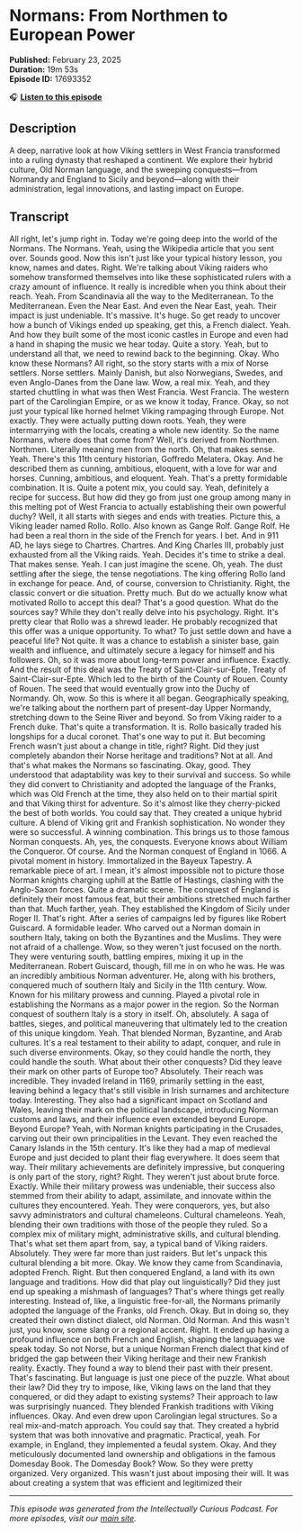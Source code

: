 # Normans: From Northmen to European Power

**Published:** February 23, 2025  
**Duration:** 19m 53s  
**Episode ID:** 17693352

🎧 **[Listen to this episode](https://intellectuallycurious.buzzsprout.com/2529712/episodes/17693352-normans-from-northmen-to-european-power)**

## Description

A deep, narrative look at how Viking settlers in West Francia transformed into a ruling dynasty that reshaped a continent. We explore their hybrid culture, Old Norman language, and the sweeping conquests—from Normandy and England to Sicily and beyond—along with their administration, legal innovations, and lasting impact on Europe.

## Transcript

All right, let's jump right in. Today we're going deep into the world of the Normans. The Normans. Yeah, using the Wikipedia article that you sent over. Sounds good. Now this isn't just like your typical history lesson, you know, names and dates. Right. We're talking about Viking raiders who somehow transformed themselves into like these sophisticated rulers with a crazy amount of influence. It really is incredible when you think about their reach. Yeah. From Scandinavia all the way to the Mediterranean. To the Mediterranean. Even the Near East. And even the Near East, yeah. Their impact is just undeniable. It's massive. It's huge. So get ready to uncover how a bunch of Vikings ended up speaking, get this, a French dialect. Yeah. And how they built some of the most iconic castles in Europe and even had a hand in shaping the music we hear today. Quite a story. Yeah, but to understand all that, we need to rewind back to the beginning. Okay. Who know these Normans? All right, so the story starts with a mix of Norse settlers. Norse settlers. Mainly Danish, but also Norwegians, Swedes, and even Anglo-Danes from the Dane law. Wow, a real mix. Yeah, and they started chuttling in what was then West Francia. West Francia. The western part of the Carolingian Empire, or as we know it today, France. Okay, so not just your typical like horned helmet Viking rampaging through Europe. Not exactly. They were actually putting down roots. Yeah, they were intermarrying with the locals, creating a whole new identity. So the name Normans, where does that come from? Well, it's derived from Northmen. Northmen. Literally meaning men from the north. Oh, that makes sense. Yeah. There's this 11th century historian, Goffredo Melatera. Okay. And he described them as cunning, ambitious, eloquent, with a love for war and horses. Cunning, ambitious, and eloquent. Yeah. That's a pretty formidable combination. It is. Quite a potent mix, you could say. Yeah, definitely a recipe for success. But how did they go from just one group among many in this melting pot of West Francia to actually establishing their own powerful duchy? Well, it all starts with sieges and ends with treaties. Picture this, a Viking leader named Rollo. Rollo. Also known as Gange Rolf. Gange Rolf. He had been a real thorn in the side of the French for years. I bet. And in 911 AD, he lays siege to Chartres. Chartres. And King Charles III, probably just exhausted from all the Viking raids. Yeah. Decides it's time to strike a deal. That makes sense. Yeah. I can just imagine the scene. Oh, yeah. The dust settling after the siege, the tense negotiations. The king offering Rollo land in exchange for peace. And, of course, conversion to Christianity. Right, the classic convert or die situation. Pretty much. But do we actually know what motivated Rollo to accept this deal? That's a good question. What do the sources say? While they don't really delve into his psychology. Right. It's pretty clear that Rollo was a shrewd leader. He probably recognized that this offer was a unique opportunity. To what? To just settle down and have a peaceful life? Not quite. It was a chance to establish a sinister base, gain wealth and influence, and ultimately secure a legacy for himself and his followers. Oh, so it was more about long-term power and influence. Exactly. And the result of this deal was the Treaty of Saint-Clair-sur-Epte. Treaty of Saint-Clair-sur-Epte. Which led to the birth of the County of Rouen. County of Rouen. The seed that would eventually grow into the Duchy of Normandy. Oh, wow. So this is where it all began. Geographically speaking, we're talking about the northern part of present-day Upper Normandy, stretching down to the Seine River and beyond. So from Viking raider to a French duke. That's quite a transformation. It is. Rollo basically traded his longships for a ducal coronet. That's one way to put it. But becoming French wasn't just about a change in title, right? Right. Did they just completely abandon their Norse heritage and traditions? Not at all. And that's what makes the Normans so fascinating. Okay, good. They understood that adaptability was key to their survival and success. So while they did convert to Christianity and adopted the language of the Franks, which was Old French at the time, they also held on to their martial spirit and that Viking thirst for adventure. So it's almost like they cherry-picked the best of both worlds. You could say that. They created a unique hybrid culture. A blend of Viking grit and Frankish sophistication. No wonder they were so successful. A winning combination. This brings us to those famous Norman conquests. Ah, yes, the conquests. Everyone knows about William the Conqueror. Of course. And the Norman conquest of England in 1066. A pivotal moment in history. Immortalized in the Bayeux Tapestry. A remarkable piece of art. I mean, it's almost impossible not to picture those Norman knights charging uphill at the Battle of Hastings, clashing with the Anglo-Saxon forces. Quite a dramatic scene. The conquest of England is definitely their most famous feat, but their ambitions stretched much farther than that. Much farther, yeah. They established the Kingdom of Sicily under Roger II. That's right. After a series of campaigns led by figures like Robert Guiscard. A formidable leader. Who carved out a Norman domain in southern Italy, taking on both the Byzantines and the Muslims. They were not afraid of a challenge. Wow, so they weren't just focused on the north. They were venturing south, battling empires, mixing it up in the Mediterranean. Robert Guiscard, though, fill me in on who he was. He was an incredibly ambitious Norman adventurer. He, along with his brothers, conquered much of southern Italy and Sicily in the 11th century. Wow. Known for his military prowess and cunning. Played a pivotal role in establishing the Normans as a major power in the region. So the Norman conquest of southern Italy is a story in itself. Oh, absolutely. A saga of battles, sieges, and political maneuvering that ultimately led to the creation of this unique kingdom. Yeah. That blended Norman, Byzantine, and Arab cultures. It's a real testament to their ability to adapt, conquer, and rule in such diverse environments. Okay, so they could handle the north, they could handle the south. What about their other conquests? Did they leave their mark on other parts of Europe too? Absolutely. Their reach was incredible. They invaded Ireland in 1169, primarily settling in the east, leaving behind a legacy that's still visible in Irish surnames and architecture today. Interesting. They also had a significant impact on Scotland and Wales, leaving their mark on the political landscape, introducing Norman customs and laws, and their influence even extended beyond Europe. Beyond Europe? Yeah, with Norman knights participating in the Crusades, carving out their own principalities in the Levant. They even reached the Canary Islands in the 15th century. It's like they had a map of medieval Europe and just decided to plant their flag everywhere. It does seem that way. Their military achievements are definitely impressive, but conquering is only part of the story, right? Right. They weren't just about brute force. Exactly. While their military prowess was undeniable, their success also stemmed from their ability to adapt, assimilate, and innovate within the cultures they encountered. Yeah. They were conquerors, yes, but also savvy administrators and cultural chameleons. Cultural chameleons. Yeah, blending their own traditions with those of the people they ruled. So a complex mix of military might, administrative skills, and cultural blending. That's what set them apart from, say, a typical band of Viking raiders. Absolutely. They were far more than just raiders. But let's unpack this cultural blending a bit more. Okay. We know they came from Scandinavia, adopted French. Right. But then conquered England, a land with its own language and traditions. How did that play out linguistically? Did they just end up speaking a mishmash of languages? That's where things get really interesting. Instead of, like, a linguistic free-for-all, the Normans primarily adopted the language of the Franks, old French. Okay. But in doing so, they created their own distinct dialect, old Norman. Old Norman. And this wasn't just, you know, some slang or a regional accent. Right. It ended up having a profound influence on both French and English, shaping the languages we speak today. So not Norse, but a unique Norman French dialect that kind of bridged the gap between their Viking heritage and their new Frankish reality. Exactly. They found a way to blend their past with their present. That's fascinating. But language is just one piece of the puzzle. What about their law? Did they try to impose, like, Viking laws on the land that they conquered, or did they adapt to existing systems? Their approach to law was surprisingly nuanced. They blended Frankish traditions with Viking influences. Okay. And even drew upon Carolingian legal structures. So a real mix-and-match approach. You could say that. They created a hybrid system that was both innovative and pragmatic. Practical, yeah. For example, in England, they implemented a feudal system. Okay. And they meticulously documented land ownership and obligations in the famous Domesday Book. The Domesday Book? Wow. So they were pretty organized. Very organized. This wasn't just about imposing their will. It was about creating a system that was efficient and legitimized their

---
*This episode was generated from the Intellectually Curious Podcast. For more episodes, visit our [main site](https://intellectuallycurious.buzzsprout.com).*
